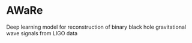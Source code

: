 # AWaRe
Deep learning model for reconstruction of binary black hole gravitational wave signals from LIGO data
